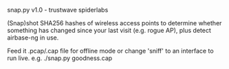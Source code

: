 snap.py v1.0 - trustwave spiderlabs
 
(Snap)shot SHA256 hashes of wireless access points to determine whether something has changed since your last visit (e.g. rogue AP), plus detect airbase-ng in use.
 
Feed it .pcap/.cap file for offline mode or change 'sniff' to an interface to run live. e.g. ./snap.py goodness.cap
